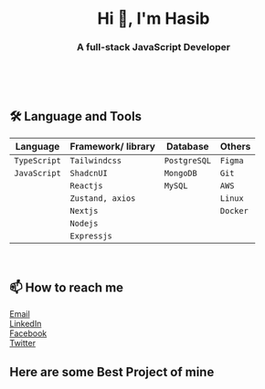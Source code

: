<h1 align="center">Hi 👋, I'm Hasib</h1>
<h3 align="center">A full-stack JavaScript Developer</h3>
<br/>
<br/>
<br/>

## **🛠 Language and Tools**
| Language  |  Framework/ library | Database| Others|
|--------------|--------------|--------------|--------------|
| `TypeScript` | `Tailwindcss`    |`PostgreSQL`   |`Figma`
| `JavaScript` | `ShadcnUI`       |`MongoDB`      |`Git`
|              | `Reactjs`        |`MySQL`        |`AWS`
|              | `Zustand, axios` |               |`Linux`
|              | `Nextjs`         |               |`Docker`
|              | `Nodejs`         |
|              | `Expressjs`      |
<br/>

## 📫 **How to reach me**
<p align="left">
    <a href="mailto:amhasib129@gmail.com">Email</a><br/>
    <a href="https://linkedin.com/in/amhasib" target="_blank">LinkedIn</a><br/><a href="https://facebook.com/amhasib" target="blank">Facebook</a><br/><a href="https://twitter.com/amhasib" target="blank">Twitter</a>
</p>

## Here are some Best Project of mine


